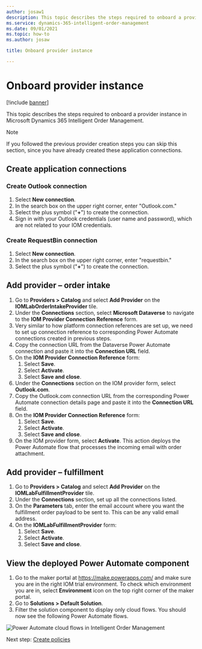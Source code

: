 ```yaml
---
author: josaw1
description: This topic describes the steps required to onboard a provider instance in Microsoft Dynamics 365 Intelligent Order Management.
ms.service: dynamics-365-intelligent-order-management
ms.date: 09/01/2021
ms.topic: how-to
ms.author: josaw

title: Onboard provider instance

---
```


# Onboard provider instance

[!include [banner](includes/banner.md)]

This topic describes the steps required to onboard a provider instance in Microsoft Dynamics 365 Intelligent Order Management.

> [!NOTE]
> If you followed the previous provider creation steps you can skip this section, since you have already created these application connections.

## Create application connections

### Create Outlook connection

1. Select **New connection**.
1. In the search box on the upper right corner, enter "Outlook.com."
1. Select the plus symbol ("**+**") to create the connection.
1. Sign in with your Outlook credentials (user name and password), which are not related to your IOM credentials.

### Create RequestBin connection

1. Select **New connection**.
1. In the search box on the upper right corner, enter "requestbin."
1. Select the plus symbol ("**+**") to create the connection.

## Add provider – order intake

1. Go to **Providers \> Catalog** and select **Add Provider** on the **IOMLabOrderIntakeProvider** tile.
1. Under the **Connections** section, select **Microsoft Dataverse** to navigate to the **IOM Provider Connection Reference** form.
1. Very similar to how platform connection references are set up, we need to set up connection reference to corresponding Power Automate connections created in previous steps. 
1. Copy the connection URL from the Dataverse Power Automate connection and paste it into the **Connection URL** field. 
1. On the **IOM Provider Connection Reference** form: 
    1. Select **Save**. 
    1. Select **Activate**.
    1. Select **Save and close**.
1. Under the **Connections** section on the IOM provider form, select **Outlook.com**.
1. Copy the Outlook.com connection URL from the corresponding Power Automate connection details page and paste it into the **Connection URL** field.
1. On the **IOM Provider Connection Reference** form: 
    1. Select **Save**. 
    1. Select **Activate**.
    1. Select **Save and close**.
1. On the IOM provider form, select **Activate**. This action deploys the Power Automate flow that processes the incoming email with order attachment.

## Add provider – fulfillment 

1. Go to **Providers \> Catalog** and select **Add Provider** on the **IOMLabFulfillmentProvider** tile.
1. Under the **Connections** section, set up all the connections listed. 
1. On the **Parameters** tab, enter the email account where you want the fulfillment order payload to be sent to. This can be any valid email address. 
1. On the **IOMLabFulfillmentProvider** form: 
    1. Select **Save**. 
    1. Select **Activate**.
    1. Select **Save and close**.

## View the deployed Power Automate component

1. Go to the maker portal at https://make.powerapps.com/ and make sure you are in the right IOM trial environment. To check which environment you are in, select **Environment** icon on the top right corner of the maker portal.
1. Go to **Solutions \> Default Solution**. 
1. Filter the solution component to display only cloud flows. You should now see the following Power Automate flows.

![Power Automate cloud flows in Intelligent Order Management](./media/power-automate-cloud-flows-3.PNG)

Next step: [Create policies](lab-create-policies.md)


